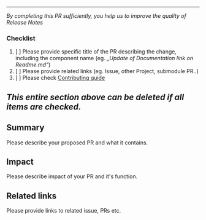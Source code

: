 ---------------
*By completing this PR sufficiently, you help us to improve the quality of Release Notes*

### Checklist
1. [ ] Please provide specific title of the PR describing the change, including the component name (eg. *„Update of Documentation link on Readme.md“*)
2. [ ] Please provide related links (eg. Issue, other Project, submodule PR..)
3. [ ] Please check [Contributing guide](https://docs.espressif.com/projects/arduino-esp32/en/latest/contributing.html)

*This entire section above can be deleted if all items are checked.*
---------------
## Summary
Please describe your proposed PR and what it contains.

## Impact
Please describe impact of your PR and it's function.

## Related links
Please provide links to related issue, PRs etc.

